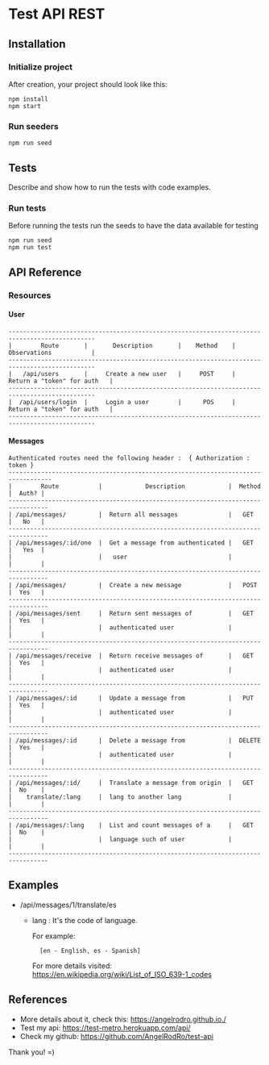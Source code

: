# Test API REST

## Installation

### Initialize project

After creation, your project should look like this:

```
npm install
npm start 
```

### Run seeders

```
npm run seed
```

## Tests

Describe and show how to run the tests with code examples.

### Run tests

Before running the tests run the seeds to have the data available for testing

```
npm run seed
npm run test
```
## API Reference

### Resources

#### User

    ----------------------------------------------------------------------------------------------
    |        Route       |       Description       |    Method    |       Observations           |
    ----------------------------------------------------------------------------------------------
    |   /api/users       |     Create a new user   |     POST     |  Return a "token" for auth   |
    ----------------------------------------------------------------------------------------------
    |  /api/users/login  |     Login a user        |      POS     |  Return a "token" for auth   |
    ----------------------------------------------------------------------------------------------

#### Messages

    Authenticated routes need the following header :  { Authorization : token }
    ----------------------------------------------------------------------------------
    |        Route           |            Description            |  Method  |  Auth? | 
    ---------------------------------------------------------------------------------
    | /api/messages/         |  Return all messages              |   GET    |   No   | 
    ---------------------------------------------------------------------------------
    | /api/messages/:id/one  |  Get a message from authenticated |   GET    |   Yes  |
    |                        |   user                            |          |        |
    ---------------------------------------------------------------------------------
    | /api/messages/         |  Create a new message             |   POST   |  Yes   |
    ---------------------------------------------------------------------------------
    | /api/messages/sent     |  Return sent messages of          |   GET    |  Yes   |  
    |                        |  authenticated user               |          |        |
    ---------------------------------------------------------------------------------
    | /api/messages/receive  |  Return receive messages of       |   GET    |  Yes   |  
    |                        |  authenticated user               |          |        |
    ---------------------------------------------------------------------------------
    | /api/messages/:id      |  Update a message from            |   PUT    |  Yes   |  
    |                        |  authenticated user               |          |        |
    ---------------------------------------------------------------------------------
    | /api/messages/:id      |  Delete a message from            |  DELETE  |  Yes   |  
    |                        |  authenticated user               |          |        |
    ---------------------------------------------------------------------------------
    | /api/messages/:id/     |  Translate a message from origin  |   GET    |  No    |
    |    translate/:lang     |  lang to another lang             |          |        |
    ---------------------------------------------------------------------------------
    | /api/messages/:lang    |  List and count messages of a     |   GET    |  No    |
    |                        |  language such of user            |          |        |
    ---------------------------------------------------------------------------------

## Examples

- /api/messages/1/translate/es

    * lang : It's the code of language. 
        
        For example: 
            
            [en - English, es - Spanish]

        For more details visited: https://en.wikipedia.org/wiki/List_of_ISO_639-1_codes

## References

- More details about it, check this: https://angelrodro.github.io./
- Test my api: https://test-metro.herokuapp.com/api/
- Check my github: https://github.com/AngelRodRo/test-api

Thank you! =)


